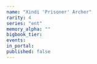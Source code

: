 ```yaml
---
name: "Xindi 'Prisoner' Archer"
rarity: 4
series: "ent"
memory_alpha: ""
bigbook_tier:
events:
in_portal:
published: false
---
```

